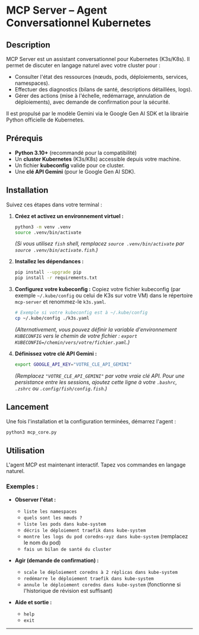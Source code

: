 # MCP Server – Agent Conversationnel Kubernetes

## Description

MCP Server est un assistant conversationnel pour Kubernetes (K3s/K8s). Il permet de discuter en langage naturel avec votre cluster pour :
*   Consulter l'état des ressources (nœuds, pods, déploiements, services, namespaces).
*   Effectuer des diagnostics (bilans de santé, descriptions détaillées, logs).
*   Gérer des actions (mise à l'échelle, redémarrage, annulation de déploiements), avec demande de confirmation pour la sécurité.

Il est propulsé par le modèle Gemini via le Google Gen AI SDK et la librairie Python officielle de Kubernetes.

## Prérequis

*   **Python 3.10+** (recommandé pour la compatibilité)
*   Un **cluster Kubernetes** (K3s/K8s) accessible depuis votre machine.
*   Un fichier **kubeconfig** valide pour ce cluster.
*   Une **clé API Gemini** (pour le Google Gen AI SDK).

## Installation

Suivez ces étapes dans votre terminal :

1.  **Créez et activez un environnement virtuel :**
    ```bash
    python3 -m venv .venv
    source .venv/bin/activate
    ```
    *(Si vous utilisez `fish` shell, remplacez `source .venv/bin/activate` par `source .venv/bin/activate.fish`.)*

2.  **Installez les dépendances :**
    ```bash
    pip install --upgrade pip
    pip install -r requirements.txt
    ```

3.  **Configurez votre kubeconfig :**
    Copiez votre fichier kubeconfig (par exemple `~/.kube/config` ou celui de K3s sur votre VM) dans le répertoire `mcp-server` et renommez-le `k3s.yaml`.
    ```bash
    # Exemple si votre kubeconfig est à ~/.kube/config
    cp ~/.kube/config ./k3s.yaml
    ```
    *(Alternativement, vous pouvez définir la variable d'environnement `KUBECONFIG` vers le chemin de votre fichier : `export KUBECONFIG=/chemin/vers/votre/fichier.yaml`.)*

4.  **Définissez votre clé API Gemini :**
    ```bash
    export GOOGLE_API_KEY="VOTRE_CLE_API_GEMINI"
    ```
    *(Remplacez `"VOTRE_CLE_API_GEMINI"` par votre vraie clé API. Pour une persistance entre les sessions, ajoutez cette ligne à votre `.bashrc`, `.zshrc` ou `.config/fish/config.fish`.)*

## Lancement

Une fois l'installation et la configuration terminées, démarrez l'agent :

```bash
python3 mcp_core.py
```

## Utilisation

L'agent MCP est maintenant interactif. Tapez vos commandes en langage naturel.

### Exemples :

*   **Observer l'état :**
    *   `liste les namespaces`
    *   `quels sont les nœuds ?`
    *   `liste les pods dans kube-system`
    *   `décris le déploiement traefik dans kube-system`
    *   `montre les logs du pod coredns-xyz dans kube-system` (remplacez le nom du pod)
    *   `fais un bilan de santé du cluster`

*   **Agir (demande de confirmation) :**
    *   `scale le déploiement coredns à 2 réplicas dans kube-system`
    *   `redémarre le déploiement traefik dans kube-system`
    *   `annule le déploiement coredns dans kube-system` (fonctionne si l'historique de révision est suffisant)

*   **Aide et sortie :**
    *   `help`
    *   `exit`

---

